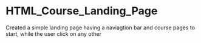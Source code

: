 # HTML_Course_Landing_Page
Created a simple landing page having a naviagtion bar and course pages to start, while the user click on any other 

